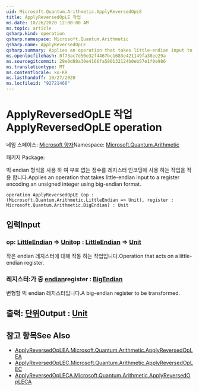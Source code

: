 ```yaml
---
uid: Microsoft.Quantum.Arithmetic.ApplyReversedOpLE
title: ApplyReversedOpLE 작업
ms.date: 10/26/2020 12:00:00 AM
ms.topic: article
qsharp.kind: operation
qsharp.namespace: Microsoft.Quantum.Arithmetic
qsharp.name: ApplyReversedOpLE
qsharp.summary: Applies an operation that takes little-endian input to a register encoding an unsigned integer using big-endian format.
ms.openlocfilehash: 0f73ac7d50e32f4467bc1683e421149fa38ee29a
ms.sourcegitcommit: 29e0d88a30e4166fa580132124b0eb57e1f0e986
ms.translationtype: MT
ms.contentlocale: ko-KR
ms.lasthandoff: 10/27/2020
ms.locfileid: "92721460"
---
```

# <a name="applyreversedople-operation"></a><span data-ttu-id="9a106-102">ApplyReversedOpLE 작업</span><span class="sxs-lookup"><span data-stu-id="9a106-102">ApplyReversedOpLE operation</span></span>

<span data-ttu-id="9a106-103">네임 스페이스: [Microsoft 양자](xref:Microsoft.Quantum.Arithmetic)</span><span class="sxs-lookup"><span data-stu-id="9a106-103">Namespace: [Microsoft.Quantum.Arithmetic](xref:Microsoft.Quantum.Arithmetic)</span></span>

<span data-ttu-id="9a106-104">패키지 [](https://nuget.org/packages/)</span><span class="sxs-lookup"><span data-stu-id="9a106-104">Package: [](https://nuget.org/packages/)</span></span>


<span data-ttu-id="9a106-105">빅 endian 형식을 사용 하 여 부호 없는 정수를 레지스터 인코딩에 사용 하는 작업을 적용 합니다.</span><span class="sxs-lookup"><span data-stu-id="9a106-105">Applies an operation that takes little-endian input to a register encoding an unsigned integer using big-endian format.</span></span>

```qsharp
operation ApplyReversedOpLE (op : (Microsoft.Quantum.Arithmetic.LittleEndian => Unit), register : Microsoft.Quantum.Arithmetic.BigEndian) : Unit
```


## <a name="input"></a><span data-ttu-id="9a106-106">입력</span><span class="sxs-lookup"><span data-stu-id="9a106-106">Input</span></span>

### <a name="op--littleendian--unit"></a><span data-ttu-id="9a106-107">op: [LittleEndian](xref:Microsoft.Quantum.Arithmetic.LittleEndian) => [Unit](xref:microsoft.quantum.lang-ref.unit)</span><span class="sxs-lookup"><span data-stu-id="9a106-107">op : [LittleEndian](xref:Microsoft.Quantum.Arithmetic.LittleEndian) => [Unit](xref:microsoft.quantum.lang-ref.unit)</span></span> 

<span data-ttu-id="9a106-108">작은 endian 레지스터에 대해 작동 하는 작업입니다.</span><span class="sxs-lookup"><span data-stu-id="9a106-108">Operation that acts on a little-endian register.</span></span>


### <a name="register--bigendian"></a><span data-ttu-id="9a106-109">레지스터:가 중 [endian](xref:Microsoft.Quantum.Arithmetic.BigEndian)</span><span class="sxs-lookup"><span data-stu-id="9a106-109">register : [BigEndian](xref:Microsoft.Quantum.Arithmetic.BigEndian)</span></span>

<span data-ttu-id="9a106-110">변형할 빅 endian 레지스터입니다.</span><span class="sxs-lookup"><span data-stu-id="9a106-110">A big-endian register to be transformed.</span></span>



## <a name="output--unit"></a><span data-ttu-id="9a106-111">출력: [단위](xref:microsoft.quantum.lang-ref.unit)</span><span class="sxs-lookup"><span data-stu-id="9a106-111">Output : [Unit](xref:microsoft.quantum.lang-ref.unit)</span></span>



## <a name="see-also"></a><span data-ttu-id="9a106-112">참고 항목</span><span class="sxs-lookup"><span data-stu-id="9a106-112">See Also</span></span>

- [<span data-ttu-id="9a106-113">ApplyReversedOpLEA.</span><span class="sxs-lookup"><span data-stu-id="9a106-113">Microsoft.Quantum.Arithmetic.ApplyReversedOpLEA</span></span>](xref:Microsoft.Quantum.Arithmetic.ApplyReversedOpLEA)
- [<span data-ttu-id="9a106-114">ApplyReversedOpLEC.</span><span class="sxs-lookup"><span data-stu-id="9a106-114">Microsoft.Quantum.Arithmetic.ApplyReversedOpLEC</span></span>](xref:Microsoft.Quantum.Arithmetic.ApplyReversedOpLEC)
- [<span data-ttu-id="9a106-115">ApplyReversedOpLECA.</span><span class="sxs-lookup"><span data-stu-id="9a106-115">Microsoft.Quantum.Arithmetic.ApplyReversedOpLECA</span></span>](xref:Microsoft.Quantum.Arithmetic.ApplyReversedOpLECA)